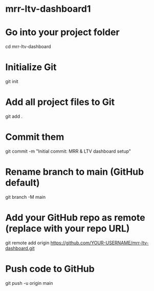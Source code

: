 # mrr-ltv-dashboard1
# Go into your project folder
cd mrr-ltv-dashboard

# Initialize Git
git init

# Add all project files to Git
git add .

# Commit them
git commit -m "Initial commit: MRR & LTV dashboard setup"

# Rename branch to main (GitHub default)
git branch -M main

# Add your GitHub repo as remote (replace with your repo URL)
git remote add origin https://github.com/YOUR-USERNAME/mrr-ltv-dashboard.git

# Push code to GitHub
git push -u origin main
